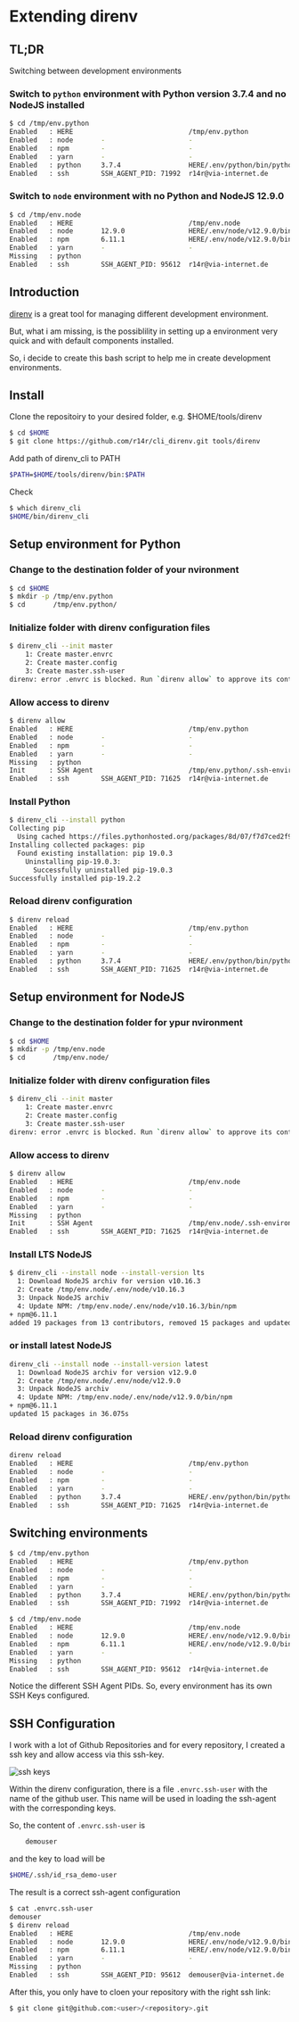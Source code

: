 # Extending direnv

## TL;DR

Switching between development environments

### Switch to ```python``` environment with Python version 3.7.4 and no NodeJS installed

```bash
$ cd /tmp/env.python
Enabled   : HERE                             /tmp/env.python
Enabled   : node       -                     -
Enabled   : npm        -                     -
Enabled   : yarn       -                     -
Enabled   : python     3.7.4                 HERE/.env/python/bin/python
Enabled   : ssh        SSH_AGENT_PID: 71992  r14r@via-internet.de
```

### Switch to ```node``` environment with no Python and NodeJS 12.9.0

```bash
$ cd /tmp/env.node
Enabled   : HERE                             /tmp/env.node
Enabled   : node       12.9.0                HERE/.env/node/v12.9.0/bin/node
Enabled   : npm        6.11.1                HERE/.env/node/v12.9.0/bin/npm
Enabled   : yarn       -                     -
Missing   : python
Enabled   : ssh        SSH_AGENT_PID: 95612  r14r@via-internet.de
```

## Introduction

[direnv](https://direnv.net/) is a great tool for managing different development environment.

But, what i am missing, is the possiblility in setting up a environment very quick and with default components installed.

So, i decide to create this bash script to help me in create development environments.

## Install

Clone the repositoiry to your desired folder, e.g. $HOME/tools/direnv

```bash
$ cd $HOME
$ git clone https://github.com/r14r/cli_direnv.git tools/direnv
```

Add path of direnv_cli to PATH

```bash
$PATH=$HOME/tools/direnv/bin:$PATH
```

Check

```bash
$ which direnv_cli
$HOME/bin/direnv_cli
```

## Setup environment for Python

### Change to the destination folder of your nvironment

```bash
$ cd $HOME
$ mkdir -p /tmp/env.python
$ cd       /tmp/env.python/
```

### Initialize folder with direnv configuration files

```bash
$ direnv_cli --init master
    1: Create master.envrc
    2: Create master.config
    3: Create master.ssh-user
direnv: error .envrc is blocked. Run `direnv allow` to approve its content.
```

### Allow access to direnv

```bash
$ direnv allow
Enabled   : HERE                             /tmp/env.python
Enabled   : node       -                     -
Enabled   : npm        -                     -
Enabled   : yarn       -                     -
Missing   : python
Init      : SSH Agent                        /tmp/env.python/.ssh-environment
Enabled   : ssh        SSH_AGENT_PID: 71625  r14r@via-internet.de
```

### Install Python

```bash
$ direnv_cli --install python
Collecting pip
  Using cached https://files.pythonhosted.org/packages/8d/07/f7d7ced2f97ca3098c16565efbe6b15fafcba53e8d9bdb431e09140514b0/pip-19.2.2-py2.py3-none-any.whl
Installing collected packages: pip
  Found existing installation: pip 19.0.3
    Uninstalling pip-19.0.3:
      Successfully uninstalled pip-19.0.3
Successfully installed pip-19.2.2
```

### Reload direnv configuration

```bash
$ direnv reload
Enabled   : HERE                             /tmp/env.python
Enabled   : node       -                     -
Enabled   : npm        -                     -
Enabled   : yarn       -                     -
Enabled   : python     3.7.4                 HERE/.env/python/bin/python
Enabled   : ssh        SSH_AGENT_PID: 71625  r14r@via-internet.de
```

## Setup environment for NodeJS

### Change to the destination folder for ypur nvironment

```bash
$ cd $HOME
$ mkdir -p /tmp/env.node
$ cd       /tmp/env.node/
```

### Initialize folder with direnv configuration files

```bash
$ direnv_cli --init master
    1: Create master.envrc
    2: Create master.config
    3: Create master.ssh-user
direnv: error .envrc is blocked. Run `direnv allow` to approve its content.
```

### Allow access to direnv

```bash
$ direnv allow
Enabled   : HERE                             /tmp/env.node
Enabled   : node       -                     -
Enabled   : npm        -                     -
Enabled   : yarn       -                     -
Missing   : python
Init      : SSH Agent                        /tmp/env.node/.ssh-environment
Enabled   : ssh        SSH_AGENT_PID: 71625  r14r@via-internet.de
```

### Install LTS NodeJS

```bash
$ direnv_cli --install node --install-version lts
  1: Download NodeJS archiv for version v10.16.3
  2: Create /tmp/env.node/.env/node/v10.16.3
  3: Unpack NodeJS archiv
  4: Update NPM: /tmp/env.node/.env/node/v10.16.3/bin/npm
+ npm@6.11.1
added 19 packages from 13 contributors, removed 15 packages and updated 52 packages in 43.056s
```

### or install latest NodeJS

```bash
direnv_cli --install node --install-version latest
  1: Download NodeJS archiv for version v12.9.0
  2: Create /tmp/env.node/.env/node/v12.9.0
  3: Unpack NodeJS archiv
  4: Update NPM: /tmp/env.node/.env/node/v12.9.0/bin/npm
+ npm@6.11.1
updated 15 packages in 36.075s
```

### Reload direnv configuration

```bash
direnv reload
Enabled   : HERE                             /tmp/env.python
Enabled   : node       -                     -
Enabled   : npm        -                     -
Enabled   : yarn       -                     -
Enabled   : python     3.7.4                 HERE/.env/python/bin/python
Enabled   : ssh        SSH_AGENT_PID: 71625  r14r@via-internet.de
```

## Switching environments

```bash
$ cd /tmp/env.python
Enabled   : HERE                             /tmp/env.python
Enabled   : node       -                     -
Enabled   : npm        -                     -
Enabled   : yarn       -                     -
Enabled   : python     3.7.4                 HERE/.env/python/bin/python
Enabled   : ssh        SSH_AGENT_PID: 71992  r14r@via-internet.de
```

```bash
$ cd /tmp/env.node
Enabled   : HERE                             /tmp/env.node
Enabled   : node       12.9.0                HERE/.env/node/v12.9.0/bin/node
Enabled   : npm        6.11.1                HERE/.env/node/v12.9.0/bin/npm
Enabled   : yarn       -                     -
Missing   : python
Enabled   : ssh        SSH_AGENT_PID: 95612  r14r@via-internet.de
```

Notice the different SSH Agent PIDs. So, every environment has its own SSH Keys configured.

## SSH Configuration

I work with a lot of Github Repositories and for every repository, I created a ssh key and allow access via this ssh-key.

![ssh keys](doc/github-ssh-keys.png)


Within the direnv configuration, there is a file ```.envrc.ssh-user``` with the name of the github user. This name will be used in loading the ssh-agent with the corresponding keys.

So, the content of ```.envrc.ssh-user``` is

```bash
    demouser
```

and the key to load will be

```bash
$HOME/.ssh/id_rsa_demo-user
```

The result is a correct ssh-agent configuration

```bash
$ cat .envrc.ssh-user
demouser
$ direnv reload
Enabled   : HERE                             /tmp/env.node
Enabled   : node       12.9.0                HERE/.env/node/v12.9.0/bin/node
Enabled   : npm        6.11.1                HERE/.env/node/v12.9.0/bin/npm
Enabled   : yarn       -                     -
Missing   : python
Enabled   : ssh        SSH_AGENT_PID: 95612  demouser@via-internet.de
```

After this, you only have to cloen your repository with the right ssh link:

```bash
$ git clone git@github.com:<user>/<repository>.git
```
